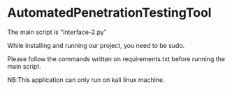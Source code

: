 # AutomatedPenetrationTestingTool
The main script is "interface-2.py" 

While installing and running our project, you need to be sudo.

Please follow the commands written on requirements.txt before running the main script.

NB:This application can only run on kali linux machine. 
